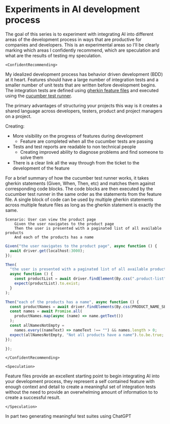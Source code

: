 # Experiments in AI development process

The goal of this series is to experiment with integrating AI into different areas of the development process in ways that are productive for companies and developers. This is an experimental areas so I'll be clearly marking which areas I confidently recommend, which are speculation and what are the results of testing my speculation.

```<ConfidentRecommending>```

My idealized development process has behavior driven development (BDD) at it heart. Features should have a large number of integration tests and a smaller number of unit tests that are written before development begins. The  integration tests are defined using [gherkin feature files](https://cucumber.io/docs/gherkin/reference/) and executed using the [cucumber test runner](https://cucumber.io/docs/installation/).

The primary advantages of structuring your projects this way is it creates a shared language across developers, testers, product and project managers on a project.  

Creating:

* More visibility on the progress of features during development
  * Feature are completed when all the cucumber tests are passing
* Tests and test reports are readable to non technical people
  * Creating improved ability to diagnose problems and find someone to solve them
* There is a clear link all the way through from the ticket to the development of the feature

For a brief summary of how the cucumber test runner works, it takes gherkin statements (Given, When, Then, etc) and matches them against corresponding code blocks.  The code blocks are then executed by the cucumber test runner in the same order as the statements from the feature file.  A single block of code can be used by multiple gherkin statements across multiple feature files as long as the gherkin statement is exactly the same.

```gherkin
Scenario: User can view the product page
    Given the user navigates to the product page
    Then the user is presented with a paginated list of all available products
    And each of the products has a name
```

```typescript
Given("the user navigates to the product page", async function () {
  await driver.get(localhost:3000);
});

Then(
  "the user is presented with a paginated list of all available products",
  async function () {
    const productList = await driver.findElement(By.css(".product-list"));
    expect(productList).to.exist;
  }
);

Then("each of the products has a name", async function () {
  const productNames = await driver.findElements(By.css(PRODUCT_NAME_SELECTOR));
  const names = await Promise.all(
    productNames.map(async (name) => name.getText())
  );
  const allNamesNotEmpty =
    names.every((nameText) => nameText !== "") && names.length > 0;
  expect(allNamesNotEmpty, "Not all products have a name").to.be.true;
});

});

```

```</ConfidentRecommending>```

```<Speculation>```

Feature files provide an excellent starting point to begin integrating AI into your development process, they represent a self contained feature with enough context and detail to create a meaningful set of integration tests without the need to provide an overwhelming amount of information to to create a successful result.

```</Speculation>```

In part two generating meaningful test suites using ChatGPT
